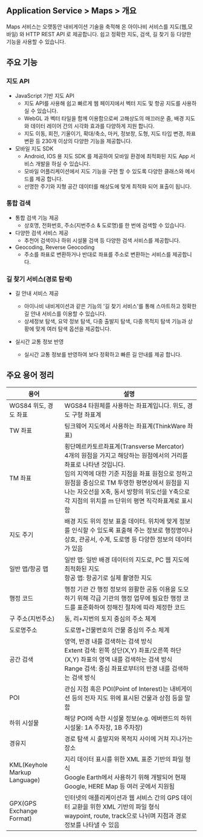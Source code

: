 ## Application Service > Maps > 개요

Maps 서비스는 오랫동안 내비게이션 기술을 축적해 온 아이나비 서비스를 지도(웹,모바일) 와 HTTP REST API 로 제공합니다.
쉽고 정확한 지도, 검색, 길 찾기 등 다양한 기능을 사용할 수 있습니다.

## 주요 기능


### 지도  API

- JavaScript 기반 지도 API
    - 지도 API를 사용해 쉽고 빠르게 웹 페이지에서 벡터 지도 및 항공 지도를 사용하실 수 있습니다.
    - WebGL 과 벡터 타일을 함께 이용함으로써 고해상도의 매끄러운 줌, 배경 지도와 데이터 레이어 간의 시각화 효과를 다양하게 지원 합니다. 
    - 지도 이동, 회전, 기울이기, 확대/축소, 마커, 정보창, 도형, 지도 타입 변경, 좌표 변환 등 230개 이상의  다양한 기능을 제공합니다.
- 모바일 지도 SDK 
    - Android, IOS 용 지도 SDK 를 제공하여 모바일 환경에 최적화된 지도 App 서비스 개발을 하실 수 있습니다. 
    - 모바일 어플리케이션에서 지도 기능을 구현 할 수 있도록 다양한 클래스와 메서드를 제공 합니다. 
    - 선명한 주기와 지형 공간 데이터를 해상도에 맞게 최적화 되어 표출이 됩니다. 

### 통합 검색

- 통합 검색 기능 제공
    - 상호명, 전화번호, 주소(지번주소 & 도로명)를 한 번에 검색할 수 있습니다.
- 다양한 검색 서비스 제공
    - 추천어 검색이나 하위 시설물 검색 등 다양한 검색 서비스를 제공합니다.
- Geocoding, Reverse Geocoding 
    - 주소를 좌표로 변환하거나 반대로 좌표를 주소로 변환하는 서비스를 제공합니다.

### 길 찾기 서비스(경로 탐색)

- 길 안내 서비스 제공
    - 아이나비 내비게이션과 같은 기능의 '길 찾기 서비스'를 통해 스마트하고 정확한 길 안내 서비스를 이용할 수 있습니다.
    - 상세정보 탐색, 요약 정보 탐색, 다중 출발지 탐색, 다중 목적지 탐색 기능과 상황에 맞게 여러 탐색 옵션을 제공합니다. 
    
- 실시간 교통 정보 반영
    - 실시간 교통 정보를 반영하여 보다 정확하고 빠른 길 안내를 제공 합니다.


## 주요 용어 정리

|용어|    설명|
|---|---|
| WGS84 위도, 경도 좌표 | WGS84 타원체를 사용하는 좌표계입니다. 위도, 경도 구형 좌표계 |
| TW 좌표 | 팅크웨어 지도에서 사용하는 좌표계(ThinkWare 좌표) |
| TM 좌표 | 횡단메르카토르좌표계(Transverse Mercator)<br>4개의 원점을 가지고 해당하는 원점에서의 거리를 좌표로 나타낸 것입니다.<br>임의 지역에 대한 기준 지점을 좌표 원점으로 정하고 원점을 중심으로 TM 투영한 평면상에서 원점을 지나는 자오선을 X축, 동서 방향의 위도선을 Y축으로 각 지점의 위치를 m 단위의 평면 직각좌표계로 표시함 |
| 지도 주기 | 배경 지도 위의 정보 표출 데이터. 위치에 맞게 정보를 인식할 수 있도록 표출해 주는 정보로 행정명이나 상호, 관공서, 수계, 도로명 등 다양한 정보의 데이터가 있음 |
| 일반 맵/항공 맵 | 일반 맵: 일반 배경 데이터의 지도로, PC 웹 지도에 최적화된 지도  <br>항공 맵: 항공기로 실제 촬영한 지도<br>
| 행정 코드 | 행정 기관 간 행정 정보의 원활한 공동 이용을 도모하기 위해 각급 기관의 행정 업무에 필요한 행정 코드를 표준화하여 정해진 절차에 따라 제정한 코드 |
| 구 주소(지번주소) | 동, 리+지번의 토지 중심의 주소 체계 |
| 도로명주소 | 도로명+건물번호의 건물 중심의 주소 체계 |
| 공간 검색 | 영역, 반경 내를 검색하는 검색 방식<br>Extent 검색: 왼쪽 상단(X,Y) 좌표/오른쪽 하단(X,Y) 좌표의 영역 내를 검색하는 검색 방식 <br> Range 검색: 중심 좌표로부터의 반경 내를 검색하는 검색 방식 |
| POI | 관심 지점 혹은 POI(Point of Interest)는 내비게이션 등의 전자 지도 위에 표시된 건물과 상점 등을 말함 |
| 하위 시설물 | 해당 POI에 속한 시설물 정보(e.g. 에버랜드의 하위 시설물: 1A 주차장, 1B 주차장) |
| 경유지 | 경로 탐색 시 출발지와 목적지 사이에 거쳐 지나가는 장소 |
| KML(Keyhole Markup Language) | 지리 데이터 표시를 위한 XML 표준 기반의 파일 형식 <br> Google Earth에서 사용하기 위해 개발되어 현재 Google, HERE Map 등 여러 곳에서 지원됨 |
| GPX(GPS Exchange Format) | 인터넷의 애플리케이션과 웹 서비스 간의 GPS 데이터 교환을 위한 XML 기반의 파일 형식 <br> waypoint, route, track으로 나뉘며 지점과 경로 정보를 나타낼 수 있음 |